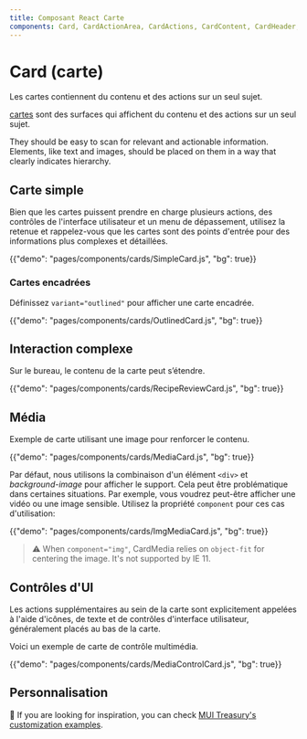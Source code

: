```yaml
---
title: Composant React Carte
components: Card, CardActionArea, CardActions, CardContent, CardHeader, CardMedia, Collapse, Paper
---
```


# Card (carte)

<p class="description">Les cartes contiennent du contenu et des actions sur un seul sujet.</p>

[cartes](https://material.io/design/components/cards.html) sont des surfaces qui affichent du contenu et des actions sur un seul sujet.

They should be easy to scan for relevant and actionable information. Elements, like text and images, should be placed on them in a way that clearly indicates hierarchy.

## Carte simple

Bien que les cartes puissent prendre en charge plusieurs actions, des contrôles de l'interface utilisateur et un menu de dépassement, utilisez la retenue et rappelez-vous que les cartes sont des points d'entrée pour des informations plus complexes et détaillées.

{{"demo": "pages/components/cards/SimpleCard.js", "bg": true}}

### Cartes encadrées

Définissez `variant="outlined"` pour afficher une carte encadrée.

{{"demo": "pages/components/cards/OutlinedCard.js", "bg": true}}

## Interaction complexe

Sur le bureau, le contenu de la carte peut s’étendre.

{{"demo": "pages/components/cards/RecipeReviewCard.js", "bg": true}}

## Média

Exemple de carte utilisant une image pour renforcer le contenu.

{{"demo": "pages/components/cards/MediaCard.js", "bg": true}}

Par défaut, nous utilisons la combinaison d'un élément `<div>` et *background-image* pour afficher le support. Cela peut être problématique dans certaines situations. Par exemple, vous voudrez peut-être afficher une vidéo ou une image sensible. Utilisez la propriété `component` pour ces cas d'utilisation:

{{"demo": "pages/components/cards/ImgMediaCard.js", "bg": true}}

> ⚠️ When `component="img"`, CardMedia relies on `object-fit` for centering the image. It's not supported by IE 11.

## Contrôles d'UI

Les actions supplémentaires au sein de la carte sont explicitement appelées à l'aide d'icônes, de texte et de contrôles d'interface utilisateur, généralement placés au bas de la carte.

Voici un exemple de carte de contrôle multimédia.

{{"demo": "pages/components/cards/MediaControlCard.js", "bg": true}}

## Personnalisation

👑 If you are looking for inspiration, you can check [MUI Treasury's customization examples](https://deprecate.mui-treasury.com/components/card).